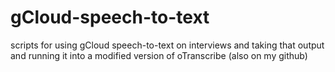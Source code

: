 # gCloud-speech-to-text
scripts for using gCloud speech-to-text on interviews and taking that output and running it into a modified version of oTranscribe (also on my github)
